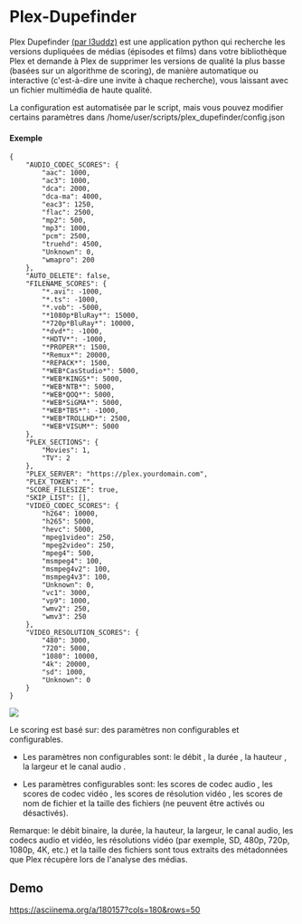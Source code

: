 # Plex-Dupefinder

Plex Dupefinder [(par l3uddz)](https://github.com/l3uddz/plex_dupefinder) est une application python qui recherche les versions dupliquées de médias (épisodes et films) dans votre bibliothèque Plex et demande à Plex de supprimer les versions de qualité la plus basse (basées sur un algorithme de scoring), de manière automatique ou interactive (c'est-à-dire une invite à chaque recherche), vous laissant avec un fichier multimédia de haute qualité.  

La configuration est automatisée par le script, mais vous pouvez modifier certains paramètres dans /home/user/scripts/plex_dupefinder/config.json

#### Exemple  

```
{
    "AUDIO_CODEC_SCORES": {
        "aac": 1000,
        "ac3": 1000,
        "dca": 2000,
        "dca-ma": 4000,
        "eac3": 1250,
        "flac": 2500,
        "mp2": 500,
        "mp3": 1000,
        "pcm": 2500,
        "truehd": 4500,
        "Unknown": 0,
        "wmapro": 200
    },
    "AUTO_DELETE": false,
    "FILENAME_SCORES": {
        "*.avi": -1000,
        "*.ts": -1000,
        "*.vob": -5000,
        "*1080p*BluRay*": 15000,
        "*720p*BluRay*": 10000,
        "*dvd*": -1000,
        "*HDTV*": -1000,
        "*PROPER*": 1500,
        "*Remux*": 20000,
        "*REPACK*": 1500,
        "*WEB*CasStudio*": 5000,
        "*WEB*KINGS*": 5000,
        "*WEB*NTB*": 5000,
        "*WEB*QOQ*": 5000,
        "*WEB*SiGMA*": 5000,
        "*WEB*TBS*": -1000,
        "*WEB*TROLLHD*": 2500,
        "*WEB*VISUM*": 5000
    },
    "PLEX_SECTIONS": {
        "Movies": 1,
        "TV": 2
    },
    "PLEX_SERVER": "https://plex.yourdomain.com",
    "PLEX_TOKEN": "",
    "SCORE_FILESIZE": true,
    "SKIP_LIST": [],
    "VIDEO_CODEC_SCORES": {
        "h264": 10000,
        "h265": 5000,
        "hevc": 5000,
        "mpeg1video": 250,
        "mpeg2video": 250,
        "mpeg4": 500,
        "msmpeg4": 100,
        "msmpeg4v2": 100,
        "msmpeg4v3": 100,
        "Unknown": 0,
        "vc1": 3000,
        "vp9": 1000,
        "wmv2": 250,
        "wmv3": 250
    },
    "VIDEO_RESOLUTION_SCORES": {
        "480": 3000,
        "720": 5000,
        "1080": 10000,
        "4k": 20000,
        "sd": 1000,
        "Unknown": 0
    }
}
```


![](https://camo.githubusercontent.com/87d1f9ea365016f35689d475be385e3d484dfe5c/68747470733a2f2f692e696d6775722e636f6d2f643173444e6c452e706e67)

Le scoring est basé sur: des paramètres non configurables et configurables.

* Les paramètres non configurables sont: le débit , la durée , la hauteur , la largeur et le canal audio .

* Les paramètres configurables sont: les scores de codec audio , les scores de codec vidéo , les scores de résolution vidéo , les scores de nom de fichier et la taille des fichiers (ne peuvent être activés ou désactivés).

Remarque: le débit binaire, la durée, la hauteur, la largeur, le canal audio, les codecs audio et vidéo, les résolutions vidéo (par exemple, SD, 480p, 720p, 1080p, 4K, etc.) et la taille des fichiers sont tous extraits des métadonnées que Plex récupère lors de l'analyse des médias. 

## Demo
https://asciinema.org/a/180157?cols=180&rows=50